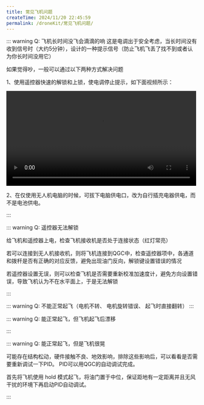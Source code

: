 ```yaml
---
title: 常见飞机问题
createTime: 2024/11/20 22:45:59
permalink: /droneKit/常见飞机问题/
---
```


::: warning Q: 飞机长时间没飞会滴滴的响
这是电调出于安全考虑，当长时间没有收到信号时（大约5分钟），设计的一种提示信号（防止飞机飞丢了找不到或者认为你长时间没用它）

如果觉得吵，一般可以通过以下两种方式解决问题

1、使用遥控器快速的解锁和上锁，使电调停止提示，如下面视频所示：

<div>
<video width="500" controls>
    <source src="https://emnavi-doc-img.oss-cn-beijing.aliyuncs.com/emnavi_video/intro/dididi.mp4" type="video/mp4" />
    您的浏览器不支持 video 标签。
</video>
</div>

2、在仅使用无人机电脑的时候，可拔下电脑供电口，改为自行插充电器供电，而不是电池供电。

:::

::: warning Q: 遥控器无法解锁

给飞机和遥控器上电，检查飞机接收机是否处于连接状态（红灯常亮）

若可以连接到无人机接收机，则将飞机连接到QGC中，检查遥控器项中，各通道和拨杆是否有正确的对应反馈，避免出现油门反向，解锁键设置错误的情况

若遥控器设置无误，则可以检查飞机是否需要重新校准加速度计，避免方向设置错误，导致飞机认为不在水平面上，于是无法解锁

:::

::: warning Q: 不能正常起飞（电机不转、 电机旋转错误、 起飞时直接翻转）
<LinkCard title="需要检查遥控器是否校准、电机设置是否正确" href="/droneKit/飞机问题排查/使用QGC进行飞行器设置/#测试螺旋桨" > </LinkCard>
:::

::: warning Q: 能正常起飞，但飞机起飞后漂移

<LinkCard title="需要检查遥控器、陀螺仪、加速度计、地平线是否校准" href="/droneKit/飞机问题排查/使用QGC进行飞行器设置/#进行陀螺仪校准" > </LinkCard>
:::

::: warning Q: 能正常起飞，但是飞机很晃

可能存在结构松动，硬件接触不良、地效影响，排除这些影响后，可以看看是否需要重新调试一下PID。
PID可以用QGC的自动调试完成。

首先将飞机使用 hold 模式起飞，将油门置于中位，保证距地有一定距离并且无风干扰的环境下再启动PID自动调试。
<!-- TODO(Derkai): 这里缺一个PID自动调试的教程 -->

:::